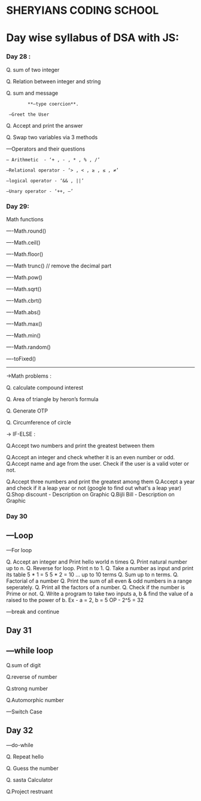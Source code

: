 # SHERYIANS CODING SCHOOL

# Day wise syllabus of DSA with JS:

### Day 28 :

 Q. sum of two integer

 Q. Relation between integer and string 

 Q. sum and message 

            **—type coercion**.

     —Greet the User

Q. Accept and print the answer

Q. Swap two variables via 3 methods

—Operators and their questions

    — Arithmetic  - ‘+ , - , * , % , /’ 

    —Relational operator - ‘> , < , ≥ , ≤ , ≠’

    —logical operator - ‘&& , ||’ 

    —Unary operator - ‘++, —’

### Day 29:

Math functions

  —-Math.round()

  —-Math.ceil()

  —-Math.floor()

  —-Math trunc() // remove the decimal part

  —-Math.pow()

  —-Math.sqrt()

  —-Math.cbrt()

  —-Math.abs()

  —-Math.max()

  —-Math.min()

  —-Math.random() 

  —-toFixed()

---

->Math problems :

Q. calculate compound interest

Q. Area of triangle by heron’s formula

Q. Generate OTP

Q. Circumference of circle

→ IF-ELSE :

Q.Accept two numbers and print the greatest between them

Q.Accept an integer and check whether it is an even number or odd.
Q.Accept name and age from the user. Check if the user is a valid voter or not.

Q.Accept three numbers and print the greatest among them
Q.Accept a year and check if it a leap year or not (google to find out what's a leap year)
Q.Shop discount - Description on Graphic
Q.Bijli Bill - Description on Graphic

### Day 30

## —Loop

—For loop

Q. Accept an integer and Print hello world n times
Q. Print natural number up to n.
Q. Reverse for loop. Print n to 1.
Q. Take a number as input and print its table
     5 * 1 = 5
     5 * 2 = 10 ... up to 10 terms
Q. Sum up to n terms.
Q. Factorial of a number
Q. Print the sum of all even & odd numbers in a range seperately.
Q. Print all the factors of a number.
Q. Check if the number is Prime or not.
Q. Write a program to take two inputs a, b & find the value of a  raised to the power of b.
     Ex - a = 2, b = 5 
     OP - 2^5 = 32

—break and continue

## Day 31

## —while loop

Q.sum of digit

Q.reverse of number

Q.strong number

Q.Automorphic number

—Switch Case

## Day 32

—do-while

Q. Repeat hello

Q. Guess the number

Q. sasta Calculator

Q.Project restruant